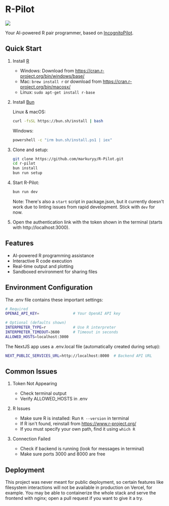 # R-Pilot

![](assets/images/r-pilot_demo.gif)

Your AI-powered R pair programmer, based on [IncognitoPilot](https://github.com/silvanmelchior/IncognitoPilot).

## Quick Start

1. Install [R](https://www.r-project.org/)
   - Windows: Download from https://cran.r-project.org/bin/windows/base/
   - Mac: `brew install r` or download from https://cran.r-project.org/bin/macosx/
   - Linux: `sudo apt-get install r-base`

2. Install [Bun](https://bun.sh/)
   
   Linux & macOS:
   ```bash
   curl -fsSL https://bun.sh/install | bash
   ```
   Windows:
   ```bash
   powershell -c "irm bun.sh/install.ps1 | iex"
   ```

3. Clone and setup:
   ```bash
   git clone https://github.com/markuryy/R-Pilot.git
   cd r-pilot
   bun install
   bun run setup
   ```

4. Start R-Pilot:
   ```bash
   bun run dev
   ```
   Note: There's also a `start` script in package.json, but it currently doesn't work due to linting issues from rapid development. Stick with `dev` for now.

5. Open the authentication link with the token shown in the terminal (starts with http://localhost:3000).

## Features

- AI-powered R programming assistance
- Interactive R code execution
- Real-time output and plotting
- Sandboxed environment for sharing files

## Environment Configuration

The .env file contains these important settings:

```bash
# Required
OPENAI_API_KEY=               # Your OpenAI API key

# Optional (defaults shown)
INTERPRETER_TYPE=r            # Use R interpreter
INTERPRETER_TIMEOUT=3600      # Timeout in seconds
ALLOWED_HOSTS=localhost:3000
```

The NextJS app uses a .env.local file (automatically created during setup):

```bash
NEXT_PUBLIC_SERVICES_URL=http://localhost:8000  # Backend API URL
```

## Common Issues

1. Token Not Appearing
   - Check terminal output
   - Verify ALLOWED_HOSTS in .env

2. R Issues
   - Make sure R is installed: Run `R --version` in terminal
   - If R isn't found, reinstall from https://www.r-project.org/
   - If you must specify your own path, find it using `which R`

3. Connection Failed
   - Check if backend is running (look for messages in terminal)
   - Make sure ports 3000 and 8000 are free

## Deployment

This project was never meant for public deployment, so certain features like filesystem interactions will not be available in production on Vercel, for example. You may be able to containerize the whole stack and serve the frontend with nginx; open a pull request if you want to give it a try.
